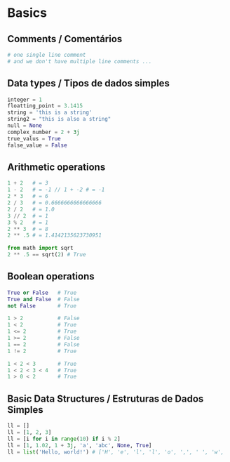 # Basics

## Comments / Comentários
```python
# one single line comment
# and we don't have multiple line comments ...
```

## Data types / Tipos de dados simples
```python
integer = 1
floatting_point = 3.1415
string = 'this is a string'
string2 = "this is also a string"
null = None
complex_number = 2 + 3j
true_valus = True
false_value = False
```

## Arithmetic operations
```python
1 + 2   # = 3
1 - 2   # = -1 // 1 + -2 # = -1
2 * 3   # = 6
2 / 3   # = 0.6666666666666666
2 / 2   # = 1.0
3 // 2  # = 1
3 % 2   # = 1
2 ** 3  # = 8
2 ** .5 # = 1.4142135623730951

from math import sqrt
2 ** .5 == sqrt(2) # True
```

## Boolean operations
```python
True or False   # True
True and False  # False
not False       # True

1 > 2           # False
1 < 2           # True
1 <= 2          # True
1 >= 2          # False
1 == 2          # False
1 != 2          # True

1 < 2 < 3       # True
1 < 2 < 3 < 4   # True
1 > 0 < 2       # True
```

## Basic Data Structures / Estruturas de Dados Simples
```python
ll = []
ll = [1, 2, 3]
ll = [i for i in range(10) if i % 2]
ll = [1, 1.02, 1 + 3j, 'a', 'abc', None, True]
ll = list('Hello, world!') # ['H', 'e', 'l', 'l', 'o', ',', ' ', 'w', 'o', 'r', 'l', 'd', '!']
```


